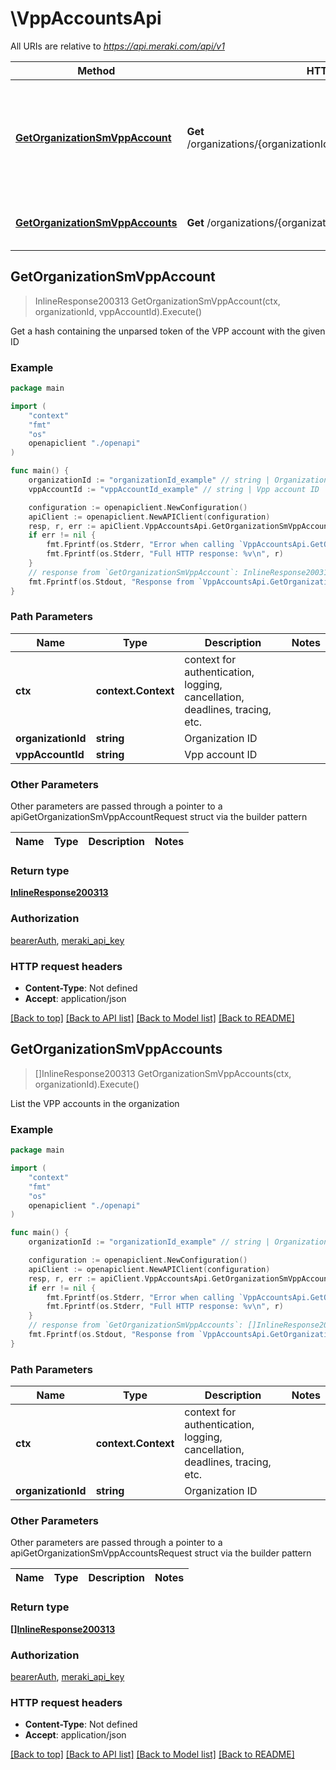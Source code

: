 # \VppAccountsApi

All URIs are relative to *https://api.meraki.com/api/v1*

Method | HTTP request | Description
------------- | ------------- | -------------
[**GetOrganizationSmVppAccount**](VppAccountsApi.md#GetOrganizationSmVppAccount) | **Get** /organizations/{organizationId}/sm/vppAccounts/{vppAccountId} | Get a hash containing the unparsed token of the VPP account with the given ID
[**GetOrganizationSmVppAccounts**](VppAccountsApi.md#GetOrganizationSmVppAccounts) | **Get** /organizations/{organizationId}/sm/vppAccounts | List the VPP accounts in the organization



## GetOrganizationSmVppAccount

> InlineResponse200313 GetOrganizationSmVppAccount(ctx, organizationId, vppAccountId).Execute()

Get a hash containing the unparsed token of the VPP account with the given ID



### Example

```go
package main

import (
    "context"
    "fmt"
    "os"
    openapiclient "./openapi"
)

func main() {
    organizationId := "organizationId_example" // string | Organization ID
    vppAccountId := "vppAccountId_example" // string | Vpp account ID

    configuration := openapiclient.NewConfiguration()
    apiClient := openapiclient.NewAPIClient(configuration)
    resp, r, err := apiClient.VppAccountsApi.GetOrganizationSmVppAccount(context.Background(), organizationId, vppAccountId).Execute()
    if err != nil {
        fmt.Fprintf(os.Stderr, "Error when calling `VppAccountsApi.GetOrganizationSmVppAccount``: %v\n", err)
        fmt.Fprintf(os.Stderr, "Full HTTP response: %v\n", r)
    }
    // response from `GetOrganizationSmVppAccount`: InlineResponse200313
    fmt.Fprintf(os.Stdout, "Response from `VppAccountsApi.GetOrganizationSmVppAccount`: %v\n", resp)
}
```

### Path Parameters


Name | Type | Description  | Notes
------------- | ------------- | ------------- | -------------
**ctx** | **context.Context** | context for authentication, logging, cancellation, deadlines, tracing, etc.
**organizationId** | **string** | Organization ID | 
**vppAccountId** | **string** | Vpp account ID | 

### Other Parameters

Other parameters are passed through a pointer to a apiGetOrganizationSmVppAccountRequest struct via the builder pattern


Name | Type | Description  | Notes
------------- | ------------- | ------------- | -------------



### Return type

[**InlineResponse200313**](InlineResponse200313.md)

### Authorization

[bearerAuth](../README.md#bearerAuth), [meraki_api_key](../README.md#meraki_api_key)

### HTTP request headers

- **Content-Type**: Not defined
- **Accept**: application/json

[[Back to top]](#) [[Back to API list]](../README.md#documentation-for-api-endpoints)
[[Back to Model list]](../README.md#documentation-for-models)
[[Back to README]](../README.md)


## GetOrganizationSmVppAccounts

> []InlineResponse200313 GetOrganizationSmVppAccounts(ctx, organizationId).Execute()

List the VPP accounts in the organization



### Example

```go
package main

import (
    "context"
    "fmt"
    "os"
    openapiclient "./openapi"
)

func main() {
    organizationId := "organizationId_example" // string | Organization ID

    configuration := openapiclient.NewConfiguration()
    apiClient := openapiclient.NewAPIClient(configuration)
    resp, r, err := apiClient.VppAccountsApi.GetOrganizationSmVppAccounts(context.Background(), organizationId).Execute()
    if err != nil {
        fmt.Fprintf(os.Stderr, "Error when calling `VppAccountsApi.GetOrganizationSmVppAccounts``: %v\n", err)
        fmt.Fprintf(os.Stderr, "Full HTTP response: %v\n", r)
    }
    // response from `GetOrganizationSmVppAccounts`: []InlineResponse200313
    fmt.Fprintf(os.Stdout, "Response from `VppAccountsApi.GetOrganizationSmVppAccounts`: %v\n", resp)
}
```

### Path Parameters


Name | Type | Description  | Notes
------------- | ------------- | ------------- | -------------
**ctx** | **context.Context** | context for authentication, logging, cancellation, deadlines, tracing, etc.
**organizationId** | **string** | Organization ID | 

### Other Parameters

Other parameters are passed through a pointer to a apiGetOrganizationSmVppAccountsRequest struct via the builder pattern


Name | Type | Description  | Notes
------------- | ------------- | ------------- | -------------


### Return type

[**[]InlineResponse200313**](InlineResponse200313.md)

### Authorization

[bearerAuth](../README.md#bearerAuth), [meraki_api_key](../README.md#meraki_api_key)

### HTTP request headers

- **Content-Type**: Not defined
- **Accept**: application/json

[[Back to top]](#) [[Back to API list]](../README.md#documentation-for-api-endpoints)
[[Back to Model list]](../README.md#documentation-for-models)
[[Back to README]](../README.md)

